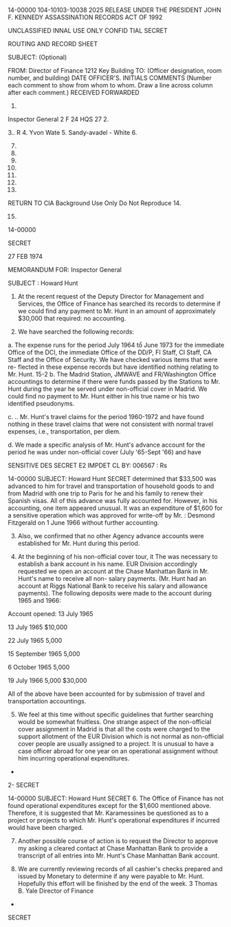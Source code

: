 14-00000
104-10103-10038
2025 RELEASE UNDER THE PRESIDENT JOHN F. KENNEDY ASSASSINATION RECORDS ACT OF 1992

UNCLASSIFIED INNAL
USE ONLY
CONFID TIAL
SECRET

ROUTING AND RECORD SHEET

SUBJECT: (Optional)

FROM:
Director of Finance
1212 Key Building
TO: (Officer designation, room number, and building)
DATE
OFFICER'S.
INITIALS
COMMENTS (Number each comment to show from whom
to whom. Draw a line across column after each comment.)
RECEIVED FORWARDED

1.
Inspector General
2 F 24 HQS
27
2.

3..
R
4.
Yvon Wate
5.
Sandy-avadel - White
6.

7.

8.

9.

10.

11.

12.

13.
RETURN TO CIA
Background Use Only
Do Not Reproduce
14.

15.

14-00000

SECRET

27 FEB 1974

MEMORANDUM FOR: Inspector General

SUBJECT : Howard Hunt

1. At the recent request of the Deputy Director for
Management and Services, the Office of Finance has searched
its records to determine if we could find any payment to
Mr. Hunt in an amount of approximately $30,000 that required:
no accounting.

2. We have searched the following records:

a. The expense runs for the period July 1964 tổ
June 1973 for the immediate Office of the DCI,
the immediate Office of the DD/P, FI Staff,
CI Staff, CA Staff and the Office of Security.
We have checked various items that were re-
flected in these expense records but have
identified nothing relating to Mr. Hunt.
15-2
b. The Madrid Station, JMWAVE and FR/Washington
Office accountings to determine if there were
funds passed by the Stations to Mr. Hunt during
the year he served under non-official cover in
Madrid. We could find no payment to Mr. Hunt
either in his true name or his two identified
pseudonyms.

c.
..
Mr. Hunt's travel claims for the period
1960-1972 and have found nothing in these
travel claims that were not consistent with
normal travel expenses, i.e., transportation,
per diem.

d. We made a specific analysis of Mr. Hunt's
advance account for the period he was under
non-official cover (July '65-Sept '66) and have

SENSITIVE DES
SECRET
E2 IMPDET
CL BY: 006567
:
Rs

14-00000
SUBJECT: Howard Hunt
SECRET
determined that $33,500 was advanced to him
for travel and transportation of household
goods to and from Madrid with one trip to
Paris for he and his family to renew their
Spanish visas. All of this advance was fully
accounted for. However, in his accounting,
one item appeared unusual. It was an
expenditure of $1,600 for a sensitive
operation which was approved for write-off by Mr.
:
Desmond Fitzgerald on 1 June 1966 without
further accounting.

3. Also, we confirmed that no other Agency advance accounts
were established for Mr. Hunt during this period.

4. At the beginning of his non-official cover tour, it
The
was necessary to establish a bank account in his name.
EUR Division accordingly requested we open an account at the
Chase Manhattan Bank in Mr. Hunt's name to receive all non-
salary payments. (Mr. Hunt had an account at Riggs National
Bank to receive his salary and allowance payments). The
following deposits were made to the account during 1965 and
1966:

Account opened: 13 July 1965

13 July 1965 $10,000

22 July 1965 5,000

15 September 1965 5,000

6 October 1965 5,000

19 July 1966 5,000
$30,000

All of the above have been accounted for by submission
of travel and transportation accountings.

5. We feel at this time without specific guidelines that
further searching would be somewhat fruitless. One strange
aspect of the non-official cover assignment in Madrid is that
all the costs were charged to the support allotment of the
EUR Division which is not normal as non-official cover people
are usually assigned to a project. It is unusual to have a
case officer abroad for one year on an operational assignment
without him incurring operational expenditures.

-
2-
SECRET

14-00000
SUBJECT: Howard Hunt
SECRET
6. The Office of Finance has not found operational
expenditures except for the $1,600 mentioned above.
Therefore, it is suggested that Mr. Karamessines be questioned
as to a project or projects to which Mr. Hunt's operational
expenditures if incurred would have been charged.

7. Another possible course of action is to request the
Director to approve my asking a cleared contact at Chase
Manhattan Bank to provide a transcript of all entries into
Mr. Hunt's Chase Manhattan Bank account.

8. We are currently reviewing records of all cashier's
checks prepared and issued by Monetary to determine if any
were payable to Mr. Hunt. Hopefully this effort will be
finished by the end of the week.
3
Thomas B. Yale
Director of Finance
-
SECRET
